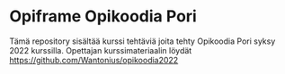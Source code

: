 # Opiframe Opikoodia Pori

Tämä repository sisältää kurssi tehtäviä joita tehty Opikoodia Pori syksy 2022 kurssilla. 
Opettajan kurssimateriaalin löydät https://github.com/Wantonius/opikoodia2022
